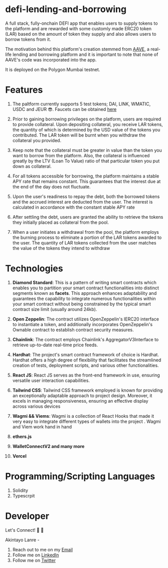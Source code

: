 # defi-lending-and-borrowing

A full stack, fully-onchain DEFI app that enables users to supply tokens to the platform and are rewarded with some customly made ERC20 token (LAR) based on the amount of token they supply and also allows users to borrow tokens from it.

The motivation behind this platform's creation stemmed from [AAVE](https://aave.com/), a real-life lending and borrowing platform and it is important to note that none of AAVE's code was incorporated into the app.

It is deployed on the Polygon Mumbai testnet.

# Features

1. The paltform currently supports 5 test tokens; DAI, LINK, WMATIC, USDC and JEUR 😎. Faucets can be obtained [here](https://app.aave.com/faucet/)

2. Prior to gaining borrowing privileges on the platform, users are required to provide collateral. Upon depositing collateral, you receive LAR tokens, the quantity of which is determined by the USD value of the tokens you contributed. The LAR token will be burnt when you withdraw the collateral you provided.

3. Keep note that the collateral must be greater in value than the token you want to borrow from the platform. Also, the collateral is influenced greatly by the LTV (Loan To Value) ratio of that particular token you put down as collateral.

4. For all tokens accessible for borrowing, the platform maintains a stable APY rate that remains constant. This guarantees that the interest due at the end of the day does not fluctuate.

5. Upon the user's readiness to repay the debt, both the borrowed tokens and the accrued interest are deducted from the user. The interest is calculated in accordance with the constant stable APY rate

6. After settling the debt, users are granted the ability to retrieve the tokens they initially placed as collateral from the pool.

7. When a user initiates a withdrawal from the pool, the platform employs the burning process to eliminate a portion of the LAR tokens awarded to the user. The quantity of LAR tokens collected from the user matches the value of the tokens they intend to withdraw

# Technologies

1. **Diamond Standard**: This is a pattern of writing smart contracts which enables you to partition your smart contract functionalities into distinct segments known as **facets**. This approach enhances adaptability and guarantees the capability to integrate numerous functionalities within your smart contract without being constrained by the typical smart contract size limit (usually around 24kb).

2. **Open Zeppelin**: The contract utilizes OpenZeppelin's IERC20 interface to instantiate a token, and additionally incorporates OpenZeppelin's Ownable contract to establish contract security measures.

3. **Chainlink**: The contract employs Chainlink's AggregatorV3Interface to retrieve up-to-date real-time price feeds.

4. **Hardhat**: The project's smart contract framework of choice is Hardhat. Hardhat offers a high degree of flexibility that facilitates the streamlined creation of tests, deployment scripts, and various other functionalities.

5. **React JS**: React JS serves as the front-end framework in use, ensuring versatile user interaction capabilities.

6. **Tailwind CSS**: Tailwind CSS framework employed is known for providing an exceptionally adaptable approach to project design. Moreover, it excels in managing responsiveness, ensuring an effective display across various devices

7. **Wagmi && Viems**: Wagmi is a collection of React Hooks that made it very easy to integrate different types of wallets into the project . Wagmi and Viem work hand in hand

8. **ethers.js**
9. **WalletConnectV2 and many more**
10. **Vercel**

# Programming/Scripting Languages

1. Solidity
2. Typescrpit

# Developer

Let's Connect! 👋 👋

Akintayo Lanre -

1. Reach out to me on my [Email](akintayolanre2019@gmail.com)
2. Follow me on [LinkedIn](https://www.linkedin.com/in/lanre-akintayo-b6462b238/)
3. Follow me on [Twitter](https://twitter.com/larry_codes?t=jJbdbfqX_BmTP_WFa5dosQ&s=08)

